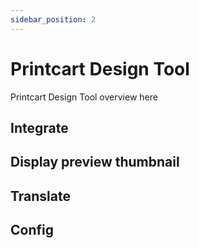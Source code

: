 ```yaml
---
sidebar_position: 2
---
```


# Printcart Design Tool

Printcart Design Tool overview here

## Integrate

## Display preview thumbnail

## Translate

## Config

<!-- Design tool overview

- Use cases
- Features -->

<!-- ## Authentication

In order to work with your Printcart data, Printcart Design Tool need to use your API Key. You can get your API key at  Printcart dashboard > Settings.

![Get Printcart API Key](/img/get-api-key.png)

After copy the API Key, use it with Design Tool SDK like this:

```
<script src="assets.printcart.com/js/design-tool-sdk.js?key={your_api_key_here}" type="text/javascript"></script>
```

:::info
We 
:::

Use for public request and Design tool

- Navigate to Settings
- Copy API Key -->

<!-- ## How to get

- Navigate Setting
- Find snippet code look like this
- Copy the snippet
- Insert snippet at the bottom of your pages, before the closing body tag -->

<!-- ## Versions -->

